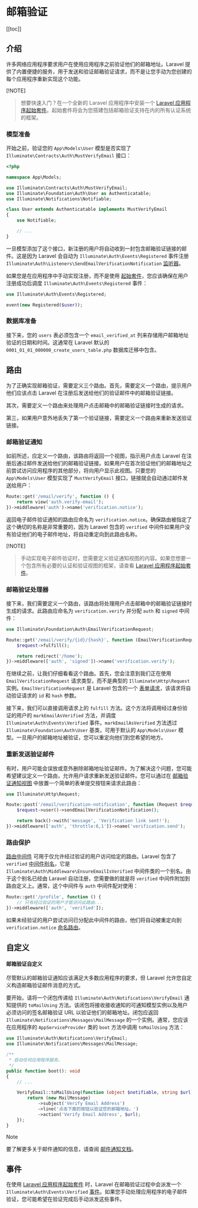 # 邮箱验证

[[toc]]

## 介绍

许多网络应用程序要求用户在使用应用程序之前验证他们的邮箱地址。Laravel 提供了内置便捷的服务，用于发送和验证邮箱验证请求，而不是让您手动为您创建的每个应用程序重新实现这个功能。

[!NOTE]  
> 想要快速入门？在一个全新的 Laravel 应用程序中安装一个 [Laravel 应用程序起始套件](/docs/11/getting-started/starter-kits)。起始套件将会为您搭建包括邮箱验证支持在内的所有认证系统的框架。

### 模型准备

开始之前，验证您的 `App\Models\User` 模型是否实现了 `Illuminate\Contracts\Auth\MustVerifyEmail` 接口：

```php
<?php

namespace App\Models;

use Illuminate\Contracts\Auth\MustVerifyEmail;
use Illuminate\Foundation\Auth\User as Authenticatable;
use Illuminate\Notifications\Notifiable;

class User extends Authenticatable implements MustVerifyEmail
{
    use Notifiable;

    // ...
}
```

一旦模型添加了这个接口，新注册的用户将自动收到一封包含邮箱验证链接的邮件。这是因为 Laravel 会自动为 `Illuminate\Auth\Events\Registered` 事件注册 `Illuminate\Auth\Listeners\SendEmailVerificationNotification` [监听器](/docs/11/digging-deeper/events)。

如果您是在应用程序中手动实现注册，而不是使用 [起始套件](/docs/11/getting-started/starter-kits)，您应该确保在用户注册成功后调度 `Illuminate\Auth\Events\Registered` 事件：

```php
use Illuminate\Auth\Events\Registered;

event(new Registered($user));
```

### 数据库准备

接下来，您的 `users` 表必须包含一个 `email_verified_at` 列来存储用户邮箱地址验证的日期和时间。这通常在 Laravel 默认的 `0001_01_01_000000_create_users_table.php` 数据库迁移中包含。

## 路由

为了正确实现邮箱验证，需要定义三个路由。首先，需要定义一个路由，提示用户他们应该点击 Laravel 在注册后发送给他们的验证邮件中的邮箱验证链接。

其次，需要定义一个路由来处理用户点击邮箱中的邮箱验证链接时生成的请求。

第三，如果用户意外地丢失了第一个验证链接，需要定义一个路由来重新发送验证链接。

### 邮箱验证通知

如前所述，应定义一个路由，该路由将返回一个视图，指示用户点击 Laravel 在注册后通过邮件发送给他们的邮箱验证链接。如果用户在首次验证他们的邮箱地址之前尝试访问应用程序的其他部分，将向用户显示此视图。只要您的 `App\Models\User` 模型实现了 `MustVerifyEmail` 接口，链接就会自动通过邮件发送给用户：

```php
Route::get('/email/verify', function () {
    return view('auth.verify-email');
})->middleware('auth')->name('verification.notice');
```

返回电子邮件验证通知的路由应命名为 `verification.notice`。确保路由被指定了这个确切的名称是非常重要的，因为 Laravel 包含的 `verified` 中间件如果用户没有验证他们的电子邮件地址，将自动重定向到此路由名称。

[!NOTE]  
> 手动实现电子邮件验证时，您需要定义验证通知视图的内容。如果您想要一个包含所有必要的认证和验证视图的框架，请查看 [Laravel 应用程序起始套件](/docs/11/getting-started/starter-kits)。

### 邮箱验证处理器

接下来，我们需要定义一个路由，该路由将处理用户点击邮箱中的邮箱验证链接时生成的请求。此路由应命名为 `verification.verify` 并分配 `auth` 和 `signed` 中间件：

```php
use Illuminate\Foundation\Auth\EmailVerificationRequest;

Route::get('/email/verify/{id}/{hash}', function (EmailVerificationRequest $request) {
    $request->fulfill();

    return redirect('/home');
})->middleware(['auth', 'signed'])->name('verification.verify');
```

在继续之前，让我们仔细看看这个路由。首先，您会注意到我们正在使用 `EmailVerificationRequest` 请求类型，而不是典型的 `Illuminate\Http\Request` 实例。`EmailVerificationRequest` 是 Laravel 包含的一个 [表单请求](/docs/11/basics/validation#form-request-validation)，该请求将自动验证请求的 `id` 和 `hash` 参数。

接下来，我们可以直接调用请求上的 `fulfill` 方法。这个方法将调用经过身份验证的用户的 `markEmailAsVerified` 方法，并调度 `Illuminate\Auth\Events\Verified` 事件。`markEmailAsVerified` 方法透过 `Illuminate\Foundation\Auth\User` 基类，可用于默认的 `App\Models\User` 模型。一旦用户的邮箱地址被验证，您可以重定向他们到您希望的地方。

### 重新发送验证邮件

有时，用户可能会误放或意外删除邮箱地址验证邮件。为了解决这个问题，您可能希望建议定义一个路由，允许用户请求重新发送验证邮件。您可以通过在 [邮箱验证通知视图](#the-email-verification-notice) 中放置一个简单的表单提交按钮来请求此路由：

```php
use Illuminate\Http\Request;

Route::post('/email/verification-notification', function (Request $request) {
    $request->user()->sendEmailVerificationNotification();

    return back()->with('message', 'Verification link sent!');
})->middleware(['auth', 'throttle:6,1'])->name('verification.send');
```

### 路由保护

[路由中间件](/docs/11/basics/middleware) 可用于仅允许经过验证的用户访问给定的路由。Laravel 包含了 `verified` [中间件别名](/docs/11/basics/middleware#middleware-alias)，它是 `Illuminate\Auth\Middleware\EnsureEmailIsVerified` 中间件类的一个别名。由于这个别名已经由 Laravel 自动注册，您需要做的就是将 `verified` 中间件附加到路由定义上。通常，这个中间件与 `auth` 中间件配对使用：

```php
Route::get('/profile', function () {
    // 只有经过验证的用户才能访问此路由...
})->middleware(['auth', 'verified']);
```

如果未经验证的用户尝试访问已分配此中间件的路由，他们将自动被重定向到 `verification.notice` [命名路由](/docs/11/basics/routing#named-routes)。

## 自定义

#### 邮箱验证自定义

尽管默认的邮箱验证通知应该满足大多数应用程序的要求，但 Laravel 允许您自定义构造邮箱验证邮件消息的方式。

要开始，请将一个闭包传递给 `Illuminate\Auth\Notifications\VerifyEmail` 通知提供的 `toMailUsing` 方法。该闭包将接收接收通知的可通知模型实例以及用户必须访问的签名邮箱验证 URL 以验证他们的邮箱地址。闭包应返回 `Illuminate\Notifications\Messages\MailMessage` 的一个实例。通常，您应该在应用程序的 `AppServiceProvider` 类的 `boot` 方法中调用 `toMailUsing` 方法：

```php
use Illuminate\Auth\Notifications\VerifyEmail;
use Illuminate\Notifications\Messages\MailMessage;

/**
 * 启动任何应用程序服务。
 */
public function boot(): void
{
    // ...

    VerifyEmail::toMailUsing(function (object $notifiable, string $url) {
        return (new MailMessage)
            ->subject('Verify Email Address')
            ->line('点击下面的按钮以验证您的邮箱地址。')
            ->action('Verify Email Address', $url);
    });
}
```

> [!NOTE]
> 要了解更多关于邮件通知的信息，请查阅 [邮件通知文档](/docs/11/digging-deeper/notifications#mail-notifications)。

## 事件

在使用 [Laravel 应用程序起始套件](/docs/11/getting-started/starter-kits) 时，Laravel 在邮箱验证过程中会派发一个 `Illuminate\Auth\Events\Verified` [事件](/docs/11/digging-deeper/events)。如果您手动处理应用程序的电子邮件验证，您可能希望在验证完成后手动派发这些事件。
